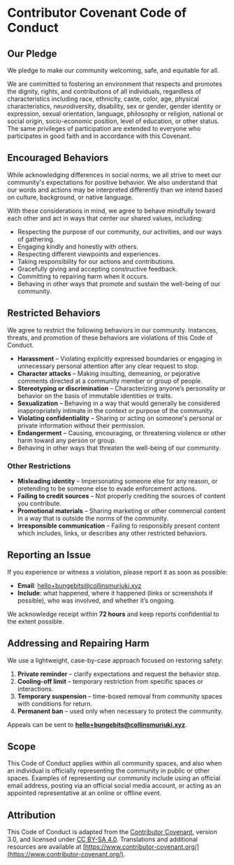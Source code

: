 # Contributor Covenant Code of Conduct

## Our Pledge

We pledge to make our community welcoming, safe, and equitable for all.

We are committed to fostering an environment that respects and promotes the dignity, rights, and contributions of all individuals, regardless of characteristics including race, ethnicity, caste, color, age, physical characteristics, neurodiversity, disability, sex or gender, gender identity or expression, sexual orientation, language, philosophy or religion, national or social origin, socio-economic position, level of education, or other status. The same privileges of participation are extended to everyone who participates in good faith and in accordance with this Covenant.

## Encouraged Behaviors

While acknowledging differences in social norms, we all strive to meet our community's expectations for positive behavior. We also understand that our words and actions may be interpreted differently than we intend based on culture, background, or native language.

With these considerations in mind, we agree to behave mindfully toward each other and act in ways that center our shared values, including:

- Respecting the purpose of our community, our activities, and our ways of gathering.
- Engaging kindly and honestly with others.
- Respecting different viewpoints and experiences.
- Taking responsibility for our actions and contributions.
- Gracefully giving and accepting constructive feedback.
- Committing to repairing harm when it occurs.
- Behaving in other ways that promote and sustain the well-being of our community.

## Restricted Behaviors

We agree to restrict the following behaviors in our community. Instances, threats, and promotion of these behaviors are violations of this Code of Conduct.

- **Harassment** – Violating explicitly expressed boundaries or engaging in unnecessary personal attention after any clear request to stop.
- **Character attacks** – Making insulting, demeaning, or pejorative comments directed at a community member or group of people.
- **Stereotyping or discrimination** – Characterizing anyone’s personality or behavior on the basis of immutable identities or traits.
- **Sexualization** – Behaving in a way that would generally be considered inappropriately intimate in the context or purpose of the community.
- **Violating confidentiality** – Sharing or acting on someone's personal or private information without their permission.
- **Endangerment** – Causing, encouraging, or threatening violence or other harm toward any person or group.
- Behaving in other ways that threaten the well-being of our community.

### Other Restrictions

- **Misleading identity** – Impersonating someone else for any reason, or pretending to be someone else to evade enforcement actions.
- **Failing to credit sources** – Not properly crediting the sources of content you contribute.
- **Promotional materials** – Sharing marketing or other commercial content in a way that is outside the norms of the community.
- **Irresponsible communication** – Failing to responsibly present content which includes, links, or describes any other restricted behaviors.

## Reporting an Issue

If you experience or witness a violation, please report it as soon as possible:

- **Email**: [hello+bungebits@collinsmuriuki.xyz](mailto:hello+bungebits@collinsmuriuki.xyz)
- **Include**: what happened, where it happened (links or screenshots if possible), who was involved, and whether it’s ongoing.

We acknowledge receipt within **72 hours** and keep reports confidential to the extent possible.

## Addressing and Repairing Harm

We use a lightweight, case-by-case approach focused on restoring safety:

1. **Private reminder** – clarify expectations and request the behavior stop.
2. **Cooling-off limit** – temporary restriction from specific spaces or interactions.
3. **Temporary suspension** – time-boxed removal from community spaces with conditions for return.
4. **Permanent ban** – used only when necessary to protect the community.

Appeals can be sent to **[hello+bungebits@collinsmuriuki.xyz](mailto:hello+bungebits@collinsmuriuki.xyz)**.

## Scope

This Code of Conduct applies within all community spaces, and also when an individual is officially representing the community in public or other spaces. Examples of representing our community include using an official email address, posting via an official social media account, or acting as an appointed representative at an online or offline event.

## Attribution

This Code of Conduct is adapted from the [Contributor Covenant](https://www.contributor-covenant.org), version 3.0, and licensed under [CC BY-SA 4.0](https://creativecommons.org/licenses/by-sa/4.0/).
Translations and additional resources are available at [https://www.contributor-covenant.org/](https://www.contributor-covenant.org/).
